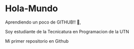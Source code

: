 # Hola-Mundo
Aprendiendo un poco de GITHUB!!
🤙,


Soy estudiante de la Tecnicatura en Programacion de la UTN


Mi primer repositorio en Github
